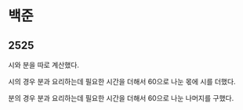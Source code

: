 # 백준

## 2525

시와 분을 따로 계산했다.

시의 경우 분과 요리하는데 필요한 시간을 더해서 60으로 나눈 몫에 시를 더했다.

분의 경우 분과 요리하는데 필요한 시간을 더해서 60으로 나눈 나머지를 구했다.

